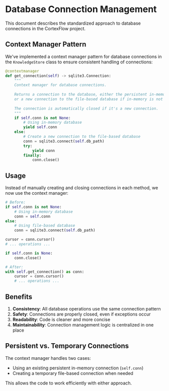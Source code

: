 # Database Connection Management

This document describes the standardized approach to database connections in the CortexFlow project.

## Context Manager Pattern

We've implemented a context manager pattern for database connections in the `KnowledgeStore` class to ensure consistent handling of connections:

```python
@contextmanager
def get_connection(self) -> sqlite3.Connection:
    """
    Context manager for database connections.
    
    Returns a connection to the database, either the persistent in-memory connection
    or a new connection to the file-based database if in-memory is not available.
    
    The connection is automatically closed if it's a new connection.
    """
    if self.conn is not None:
        # Using in-memory database
        yield self.conn
    else:
        # Create a new connection to the file-based database
        conn = sqlite3.connect(self.db_path)
        try:
            yield conn
        finally:
            conn.close()
```

## Usage

Instead of manually creating and closing connections in each method, we now use the context manager:

```python
# Before:
if self.conn is not None:
    # Using in-memory database
    conn = self.conn
else:
    # Using file-based database
    conn = sqlite3.connect(self.db_path)

cursor = conn.cursor()
# ... operations ...

if self.conn is None:
    conn.close()
```

```python
# After:
with self.get_connection() as conn:
    cursor = conn.cursor()
    # ... operations ...
```

## Benefits

1. **Consistency**: All database operations use the same connection pattern
2. **Safety**: Connections are properly closed, even if exceptions occur
3. **Readability**: Code is cleaner and more concise
4. **Maintainability**: Connection management logic is centralized in one place

## Persistent vs. Temporary Connections

The context manager handles two cases:
- Using an existing persistent in-memory connection (`self.conn`)
- Creating a temporary file-based connection when needed

This allows the code to work efficiently with either approach. 